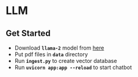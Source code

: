 # LLM


## Get Started
- Download **`llama-2`** model from [here](https://huggingface.co/TheBloke/Llama-2-7B-Chat-GGML/blob/main/llama-2-7b-chat.ggmlv3.q8_0.bin)
- Put pdf files in **`data`** directory
- Run **`ingest.py`** to create vector database
- Run **`uvicorn app:app --reload`** to start chatbot
